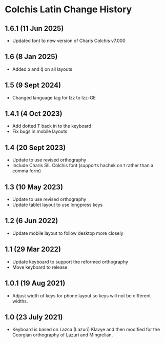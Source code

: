 Colchis Latin Change History
===============================

1.6.1 (11 Jun 2025)
------------------
* Updated font to new version of Charis Colchis v7.000

1.6 (8 Jan 2025)
------------------
* Added ɔ and q̌ on all layouts 

1.5 (9 Sept 2024)
------------------
* Changed language tag for lzz to lzz-GE

1.4.1 (4 Oct 2023)
------------------
* Add dotted T back in to the keyboard
* Fix bugs in mobile layouts

1.4 (20 Sept 2023)
------------------
* Update to use revised orthography
* Include Charis SIL Colchis font (supports hachek on t rather than a comma form)

1.3 (10 May 2023)
------------------
* Update to use revised orthography
* Update tablet layout to use longpress keys

1.2 (6 Jun 2022)
------------------
* Update mobile layout to follow desktop more closely

1.1 (29 Mar 2022)
------------------
* Update keyboard to support the reformed orthography
* Move keyboard to release

1.0.1 (19 Aug 2021)
------------------
* Adjust width of keys for phone layout so keys will not be different widths.

1.0 (23 July 2021)
------------------
* Keyboard is based on Lazca (Lazuri) Klavye and then modified for the Georgian orthography of Lazuri and Mingrelian.
